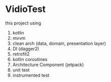 # VidioTest

this project using
1. kotlin
2. mvvm
3. clean arch (data, domain, presentation layer)
4. DI (dagger2)
5. retrofit2
6. kotlin coroutines
7. Architecture Component (jetpack)
8. unit test
9. instrumented test
